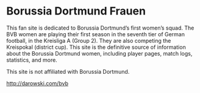# Borussia Dortmund Frauen

This fan site is dedicated to Borussia Dortmund’s first women’s squad. The BVB women are playing their first season in the seventh tier of German football, in the Kreisliga A (Group 2). They are also competing the Kreispokal (district cup). This site is the definitive source of information about the Borussia Dortmund women, including player pages, match logs, statistics, and more.

This site is not affiliated with Borussia Dortmund.

http://darowski.com/bvb
